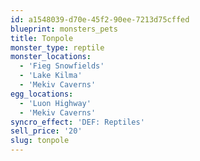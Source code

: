```yaml
---
id: a1548039-d70e-45f2-90ee-7213d75cffed
blueprint: monsters_pets
title: Tonpole
monster_type: reptile
monster_locations:
  - 'Fieg Snowfields'
  - 'Lake Kilma'
  - 'Mekiv Caverns'
egg_locations:
  - 'Luon Highway'
  - 'Mekiv Caverns'
syncro_effect: 'DEF: Reptiles'
sell_price: '20'
slug: tonpole
---
```

